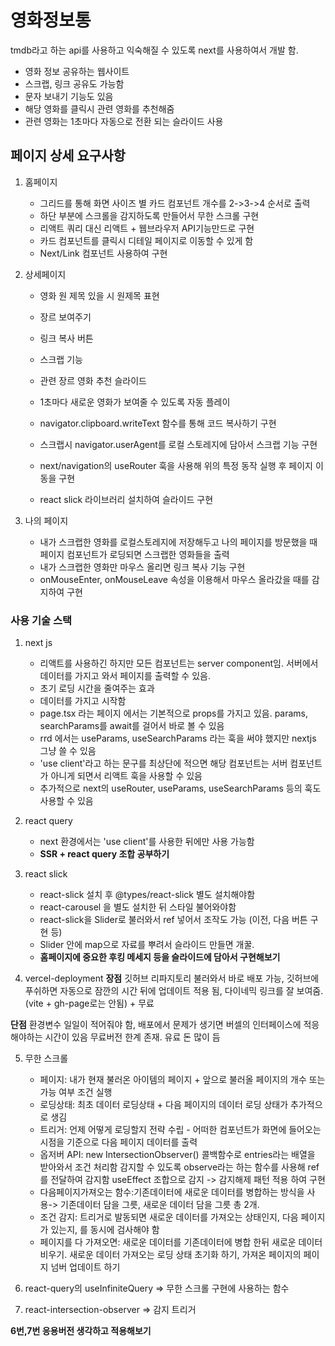 # 영화정보통

tmdb라고 하는 api를 사용하고 익숙해질 수 있도록 next를 사용하여서 개발 함.

- 영화 정보 공유하는 웹사이트
- 스크랩, 링크 공유도 가능함
- 문자 보내기 기능도 있음
- 해당 영화를 클릭시 관련 영화를 추천해줌
- 관련 영화는 1초마다 자동으로 전환 되는 슬라이드 사용

## 페이지 상세 요구사항

1. 홈페이지

   - 그리드를 통해 화면 사이즈 별 카드 컴포넌트 개수를
     2->3->4 순서로 출력
   - 하단 부분에 스크롤을 감지하도록 만들어서 무한 스크롤 구현
   - 리액트 쿼리 대신 리액트 + 웹브라우저 API기능만드로 구현
   - 카드 컴포넌트를 클릭시 디테일 페이지로 이동할 수 있게 함
   - Next/Link 컴포넌트 사용하여 구현

2. 상세페이지

   - 영화 원 제목 있을 시 원제목 표현
   - 장르 보여주기
   - 링크 복사 버튼
   - 스크랩 기능
   - 관련 장르 영화 추천 슬라이드
   - 1초마다 새로운 영화가 보여줄 수 있도록 자동 플레이

   - navigator.clipboard.writeText 함수를 통해 코드 복사하기 구현
   - 스크랩시 navigator.userAgent를 로컬 스토레지에 담아서 스크랩 기능 구현
   - next/navigation의 useRouter 훅을 사용해 위의 특정 동작 실행 후 페이지 이동을 구현
   - react slick 라이브러리 설치하여 슬라이드 구현

3. 나의 페이지
   - 내가 스크랩한 영화를 로컬스토레지에 저장해두고 나의 페이지를 방문했을 때 페이지 컴포넌트가 로딩되면 스크랩한 영화들을 출력
   - 내가 스크랩한 영화만 마우스 올리면 링크 복사 기능 구현
   - onMouseEnter, onMouseLeave 속성을 이용해서 마우스 올라갔을 때를 감지하여 구현

### 사용 기술 스택

1. next js

   - 리액트를 사용하긴 하지만 모든 컴포넌트는 server component임. 서버에서 데이터를 가지고 와서 페이지를 출력할 수 있음.
   - 초기 로딩 시간을 줄여주는 효과
   - 데이터를 가지고 시작함
   - page.tsx 라는 페이지 에서는 기본적으로 props를 가지고 있음. params, searchParams를 await를 걸어서 바로 볼 수 있음
   - rrd 에서는 useParams, useSearchParams 라는 훅을 써야 했지만 nextjs 그냥 쓸 수 있음
   - 'use client'라고 하는 문구를 최상단에 적으면 해당 컴포넌트는 서버 컴포넌트가 아니게 되면서 리액트 훅을 사용할 수 있음
   - 추가적으로 next의 useRouter, useParams, useSearchParams 등의 훅도 사용할 수 있음

2. react query

   - next 환경에서는 'use client'를 사용한 뒤에만 사용 가능함
   - **SSR + react query 조합 공부하기**

3. react slick

   - react-slick 설치 후 @types/react-slick 별도 설치해야함
   - react-carousel 을 별도 설치한 뒤 스타일 불어와야함
   - react-slick을 Slider로 불러와서 ref 넣어서 조작도 가능 (이전, 다음 버튼 구현 등)
   - Slider 안에 map으로 자료를 뿌려서 슬라이드 만들면 개꿀.
   - **홈페이지에 중요한 후킹 메세지 등을 슬라이드에 담아서 구현해보기**

4. vercel-deployment
   **장점**
   깃허브 리파지토리 불러와서 바로 배포 가능, 깃허브에 푸쉬하면 자동으로 잠깐의 시간 뒤에 업데이트 적용 됨, 다이네믹 링크를 잘 보여줌. (vite + gh-page로는 안됨) + 무료

**단점**
환경변수 일일이 적어줘야 함, 배포에서 문제가 생기면 버셀의 인터페이스에 적응해야하는 시간이 있음 무료버전 한계 존재. 유료 돈 많이 듬

5. 무한 스크롤

   - 페이지: 내가 현재 불러온 아이템의 페이지 + 앞으로 불러올 페이지의 개수 또는 가능 여부 조건 실행
   - 로딩상태: 최초 데이터 로딩상태 + 다음 페이지의 데이터 로딩 상태가 추가적으로 생김
   - 트리거: 언제 어떻게 로딩할지 전략 수립 - 어떠한 컴포넌트가 화면에 들어오는 시점을 기준으로 다음 페이지 데이터를 출력
   - 옵저버 API: new IntersectionObserver() 콜백함수로 entries라는 배열을 받아와서 조건 처리함 감지할 수 있도록 observe라는 하는 함수를 사용해 ref를 전달하여 감지함 useEffect 조합으로 감지 -> 감지해제 패턴 적용 하여 구현
   - 다음페이지가져오는 함수:기존데이터에 새로운 데이터를 병합하는 방식을 사용-> 기존데이터 담을 그릇, 새로운 데이터 담을 그릇 총 2개.
   - 조건 감지: 트리거로 발동되면 새로운 데이터를 가져오는 상태인지, 다음 페이지가 있는지, 를 동시에 검사해야 함
   - 페이지를 다 가져오면: 새로운 데이터를 기존데이터에 병합 한뒤 새로운 데이터 비우기. 새로운 데이터 가져오는 로딩 상태 초기화 하기, 가져온 페이지의 페이지 넘버 업데이트 하기

6. react-query의 useInfiniteQuery => 무한 스크롤 구현에 사용하는 함수

7. react-intersection-observer => 감지 트리거

**6번,7번 응용버전 생각하고 적용해보기**
